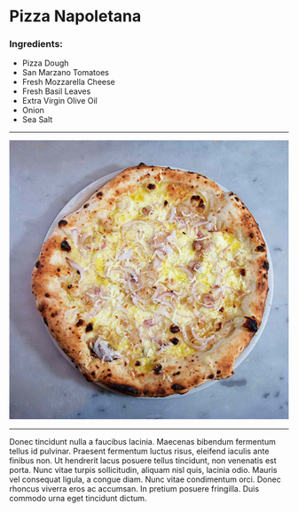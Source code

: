 # Pizza Napoletana

### Ingredients:
- Pizza Dough
- San Marzano Tomatoes
- Fresh Mozzarella Cheese
- Fresh Basil Leaves
- Extra Virgin Olive Oil
- Onion
- Sea Salt

---

![How it look](pizza_napoletana.jpg)

--- 

Donec tincidunt nulla a faucibus lacinia. Maecenas bibendum fermentum tellus id pulvinar. Praesent fermentum luctus risus, eleifend iaculis ante finibus non. Ut hendrerit lacus posuere tellus tincidunt, non venenatis est porta. Nunc vitae turpis sollicitudin, aliquam nisl quis, lacinia odio. Mauris vel consequat ligula, a congue diam. Nunc vitae condimentum orci. Donec rhoncus viverra eros ac accumsan. In pretium posuere fringilla. Duis commodo urna eget tincidunt dictum.
